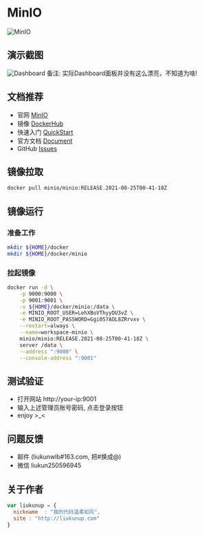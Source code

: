 # MinIO
![MinIO](https://raw.githubusercontent.com/minio/minio/master/.github/logo.svg)

## 演示截图
![Dashboard](https://docs.min.io/minio/baremetal/_images/minio-console-dashboard1.png)
备注: 实际Dashboard面板并没有这么漂亮，不知道为啥!

## 文档推荐
* 官网 [MinIO](https://min.io/)
* 镜像 [DockerHub](https://hub.docker.com/r/minio/minio)
* 快速入门 [QuickStart](https://docs.min.io/docs/minio-docker-quickstart-guide.html)
* 官方文档 [Document](https://docs.min.io/)
* GitHub [Issues](https://github.com/minio/minio/issues)

## 镜像拉取
``` bash
docker pull minio/minio:RELEASE.2021-08-25T00-41-18Z
```

## 镜像运行

### 准备工作
``` bash
mkdir ${HOME}/docker
mkdir ${HOME}/docker/minio
```

### 拉起镜像
``` bash
docker run -d \
    -p 9000:9000 \
    -p 9001:9001 \
    -v ${HOME}/docker/minio:/data \
    -e MINIO_ROOT_USER=LehXBoVThyyDU3vZ \
    -e MINIO_ROOT_PASSWORD=Ggi057AOL8ZRrvxv \
    --restart=always \
    --name=workspace-minio \
    minio/minio:RELEASE.2021-08-25T00-41-18Z \
    server /data \
    --address ":9000" \
    --console-address ":9001"
```

## 测试验证
* 打开网站 http://your-ip:9001
* 输入上述管理员账号密码, 点击登录按钮
* enjoy >_<

## 问题反馈
* 邮件 (liukunwlb#163.com, 把#换成@)
* 微信 liukun250596945

## 关于作者
``` javascript
var liukunup = {
  nickname  : "我的代码温柔如风",
  site : "http://liukunup.com"
}
```
